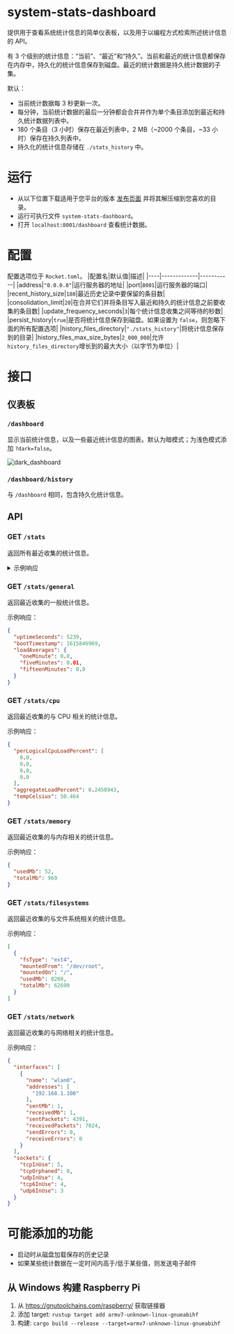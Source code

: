 # system-stats-dashboard
提供用于查看系统统计信息的简单仪表板，以及用于以编程方式检索所述统计信息的 API。

有 3 个级别的统计信息：“当前”、“最近”和“持久”。当前和最近的统计信息都保存在内存中，持久化的统计信息保存到磁盘。最近的统计数据是持久统计数据的子集。

默认：
* 当前统计数据每 3 秒更新一次。
* 每分钟，当前统计数据的最后一分钟都会合并并作为单个条目添加到最近和持久统计数据列表中。
* 180 个条目（3 小时）保存在最近列表中，2 MB（~2000 个条目，~33 小时）保存在持久列表中。
* 持久化的统计信息存储在 `./stats_history` 中。

# 运行
* 从以下位置下载适用于您平台的版本 [发布页面](https://github.com/wuaqcn/system-stats-dashboard/releases) 并将其解压缩到您喜欢的目录。
* 运行可执行文件 `system-stats-dashboard`。
* 打开 `localhost:8001/dashboard` 查看统计数据。

# 配置
配置选项位于 `Rocket.toml`。
|配置名|默认值|描述|
|----|-------------|-----------|
|address|`"0.0.0.0"`|运行服务器的地址|
|port|`8001`|运行服务器的端口|
|recent_history_size|`180`|最近历史记录中要保留的条目数|
|consolidation_limit|`20`|在合并它们并将条目写入最近和持久的统计信息之前要收集的条目数|
|update_frequency_seconds|`3`|每个统计信息收集之间等待的秒数|
|persist_history|`true`|是否将统计信息保存到磁盘。如果设置为 `false`，则忽略下面的所有配置选项|
|history_files_directory|`"./stats_history"`|将统计信息保存到的目录|
|history_files_max_size_bytes|`2_000_000`|允许`history_files_directory`增长到的最大大小（以字节为单位）|

# 接口

## 仪表板

### `/dashboard`
显示当前统计信息，以及一些最近统计信息的图表。默认为暗模式；为浅色模式添加 `?dark=false`。

![dark_dashboard](https://user-images.githubusercontent.com/48834501/111235475-b7458880-85be-11eb-90a0-0c5d3de4d49b.png)

### `/dashboard/history`
与 `/dashboard` 相同，包含持久化统计信息。

## API

### GET `/stats`
返回所有最近收集的统计信息。

<details>
<summary>示例响应</summary>
```java
{
  "general": {
    "uptimeSeconds": 5239,
    "bootTimestamp": 1615846969,
    "loadAverages": {
      "oneMinute": 0.0,
      "fiveMinutes": 0.01,
      "fifteenMinutes": 0.0
    }
  },
  "cpu": {
    "perLogicalCpuLoadPercent": [
      0.0,
      0.0,
      0.0,
      0.0
    ],
    "aggregateLoadPercent": 0.2450943,
    "tempCelsius": 50.464
  },
  "memory": {
    "usedMb": 52,
    "totalMb": 969
  },
  "filesystems": [
    {
      "fsType": "ext4",
      "mountedFrom": "/dev/root",
      "mountedOn": "/",
      "usedMb": 8208,
      "totalMb": 62699
    }
  ],
  "network": {
    "interfaces": [
      {
        "name": "wlan0",
        "addresses": [
          "192.168.1.100"
        ],
        "sentMb": 1,
        "receivedMb": 1,
        "sentPackets": 4391,
        "receivedPackets": 7024,
        "sendErrors": 0,
        "receiveErrors": 0
      }
    ],
    "sockets": {
      "tcpInUse": 5,
      "tcpOrphaned": 0,
      "udpInUse": 4,
      "tcp6InUse": 4,
      "udp6InUse": 3
    }
  },
  "collectionTime": "2021-03-15T18:50:07.721739139-05:00"
}
```
</details>

### GET `/stats/general`
返回最近收集的一般统计信息。

示例响应：
```json
{
  "uptimeSeconds": 5239,
  "bootTimestamp": 1615846969,
  "loadAverages": {
    "oneMinute": 0.0,
    "fiveMinutes": 0.01,
    "fifteenMinutes": 0.0
  }
}
```

### GET `/stats/cpu`
返回最近收集的与 CPU 相关的统计信息。

示例响应：
```json
{
  "perLogicalCpuLoadPercent": [
    0.0,
    0.0,
    0.0,
    0.0
  ],
  "aggregateLoadPercent": 0.2450943,
  "tempCelsius": 50.464
}
```

### GET `/stats/memory`
返回最近收集的与内存相关的统计信息。

示例响应：
```json
{
  "usedMb": 52,
  "totalMb": 969
}
```

### GET `/stats/filesystems`
返回最近收集的与文件系统相关的统计信息。

示例响应：
```json
[
  {
    "fsType": "ext4",
    "mountedFrom": "/dev/root",
    "mountedOn": "/",
    "usedMb": 8208,
    "totalMb": 62699
  }
]
```

### GET `/stats/network`
返回最近收集的与网络相关的统计信息。

示例响应：
```json
{
  "interfaces": [
    {
      "name": "wlan0",
      "addresses": [
        "192.168.1.100"
      ],
      "sentMb": 1,
      "receivedMb": 1,
      "sentPackets": 4391,
      "receivedPackets": 7024,
      "sendErrors": 0,
      "receiveErrors": 0
    }
  ],
  "sockets": {
    "tcpInUse": 5,
    "tcpOrphaned": 0,
    "udpInUse": 4,
    "tcp6InUse": 4,
    "udp6InUse": 3
  }
}
```

# 可能添加的功能
* 启动时从磁盘加载保存的历史记录
* 如果某些统计数据在一定时间内高于/低于某些值，则发送电子邮件

## 从 Windows 构建 Raspberry Pi
1. 从 https://gnutoolchains.com/raspberry/ 获取链接器
2. 添加 target: `rustup target add armv7-unknown-linux-gnueabihf`
3. 构建: `cargo build --release --target=armv7-unknown-linux-gnueabihf`
